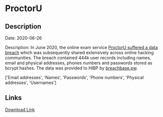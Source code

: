 # ProctorU

## Description

Date: 2020-06-26

Description:
In June 2020, the online exam service <a href="https://www.smh.com.au/national/hackers-hit-university-online-exam-tool-20200806-p55j6h.html" target="_blank" rel="noopener">ProctorU suffered a data breach</a> which was subsequently shared extensively across online hacking communities. The breach contained 444k user records including names, email and physical addresses, phones numbers and passwords stored as bcrypt hashes. The data was provided to HIBP by <a href="https://breachbase.pw/" target="_blank" rel="noopener">breachbase.pw</a>.


['Email addresses', 'Names', 'Passwords', 'Phone numbers', 'Physical addresses', 'Usernames']

## Links

[Download Link](https://link-to.net/1229997/536.7824703326811/dynamic/?r=cHJvY3RvcnUuY29t)